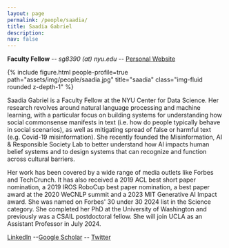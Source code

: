 ```yaml
---
layout: page
permalink: /people/saadia/
title: Saadia Gabriel
description: 
nav: false
---
```



**Faculty Fellow** -- *sg8390 (at) nyu.edu* -- [Personal Website](https://saadia-gabriel.github.io/)

{% include figure.html people-profile=true path="assets/img/people/saadia.jpg" title="saadia" class="img-fluid rounded z-depth-1" %}

Saadia Gabriel is a Faculty Fellow at the NYU Center for Data Science. Her research revolves around natural language processing and machine learning, with a particular focus on building systems for understanding how social commonsense manifests in text (i.e. how do people typically behave in social scenarios), as well as mitigating spread of false or harmful text (e.g. Covid-19 misinformation). She recently founded the Misinformation, AI & Responsible Society Lab to better understand how AI impacts human belief systems and to design systems that can recognize and function across cultural barriers.

Her work has been covered by a wide range of media outlets like Forbes and TechCrunch. It has also received a 2019 ACL best short paper nomination, a 2019 IROS RoboCup best paper nomination, a best paper award at the 2020 WeCNLP summit and a 2023 MIT Generative AI Impact award. She was named on Forbes' 30 under 30 2024 list in the Science category. She completed her PhD at the University of Washington and previously was a CSAIL postdoctoral fellow. She will join UCLA as an Assistant Professor in July 2024. 

[LinkedIn](https://www.linkedin.com/in/saadia-gabriel-97708a103/) --[Google Scholar](https://scholar.google.com/citations?user=c2mSxXYAAAAJ&hl=en) -- [Twitter](https://twitter.com/gabrielsaadia?lang=en) 
